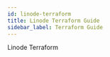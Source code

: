 ```yaml
---
id: linode-terraform
title: Linode Terraform Guide
sidebar_label: Terraform Guide
---
```


Linode Terraform
